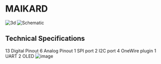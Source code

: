 # MAIKARD
![3d](https://user-images.githubusercontent.com/32256636/124921301-dfe20a00-e015-11eb-84bf-83fa37ce9fd4.png)
![Schematic](https://user-images.githubusercontent.com/32256636/124921307-e1133700-e015-11eb-95ff-854caa2db5ea.png)
## Technical Specifications
 13 Digital Pinout
 6 Analog Pinout
 1 SPI port
 2 I2C port
 4 OneWire plugin
 1 UART
 2 OLED
![image](https://user-images.githubusercontent.com/32256636/125265917-eb3d7a00-e322-11eb-86b3-9bc8e43d508e.png)
